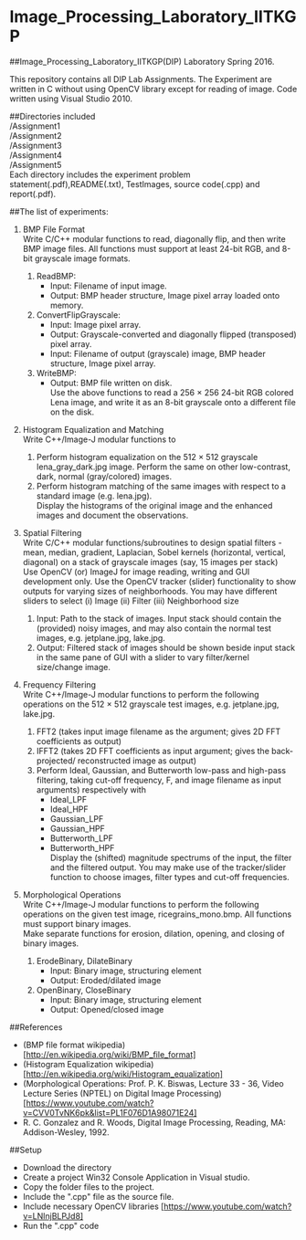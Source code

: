 # Image_Processing_Laboratory_IITKGP
##Image_Processing_Laboratory_IITKGP(DIP) Laboratory Spring 2016.

This repository contains all DIP Lab Assignments. The Experiment are written in C without using OpenCV library except for reading of image.
Code written using Visual Studio 2010.

##Directories included <br />
/Assignment1 <br />
/Assignment2 <br />
/Assignment3 <br />
/Assignment4 <br />
/Assignment5 <br />
Each directory includes the experiment problem statement(.pdf),README(.txt), TestImages, source code(.cpp) and report(.pdf).

##The list of experiments:
1. BMP File Format <br />
	Write C/C++ modular functions to read, diagonally flip, and then write BMP image files. All functions must support at least 24-bit RGB, and 8-bit grayscale image formats. <br />
	1. ReadBMP: <br />
	   	* Input: Filename of input image. <br />
		* Output: BMP header structure, Image pixel array loaded onto memory. <br />
	2. ConvertFlipGrayscale: <br />
		* Input: Image pixel array. <br />
		* Output: Grayscale-converted and diagonally flipped (transposed) pixel array. <br />
		* Input: Filename of output (grayscale) image, BMP header structure, Image pixel array.
	3. WriteBMP: <br />
		* Output: BMP file written on disk. <br />
	Use the above functions to read a 256 × 256 24-bit RGB colored Lena image, and write it as an 8-bit	grayscale onto a different file on the disk. <br />

2. Histogram Equalization and Matching <br />
	Write C++/Image-J modular functions to <br />
	1. Perform histogram equalization on the 512 × 512 grayscale lena_gray_dark.jpg image. Perform the same on other low-contrast, dark, normal (gray/colored) images. <br />
	2. Perform histogram matching of the same images with respect to a standard image (e.g. lena.jpg). <br />
	Display the histograms of the original image and the enhanced images and document the observations. <br />

3. Spatial Filtering <br />
	Write C/C++ modular functions/subroutines to design spatial filters - mean, median, gradient, Laplacian, Sobel kernels (horizontal, vertical, diagonal) on a stack of grayscale images (say, 15 images per stack) <br />
	Use OpenCV (or) ImageJ for image reading, writing and GUI development only. Use the OpenCV tracker (slider) functionality to show outputs for varying sizes of neighborhoods. You may have different sliders to select
	(i) Image (ii) Filter (iii) Neighborhood size <br />
	1. Input: Path to the stack of images. Input stack should contain the (provided) noisy images, and may also contain the normal test images, e.g. jetplane.jpg, lake.jpg. <br />
	2. Output: Filtered stack of images should be shown beside input stack in the same pane of GUI with a slider to vary filter/kernel size/change image. <br />

4. Frequency Filtering <br />
	Write C++/Image-J modular functions to perform the following operations on the 512 × 512 grayscale test images, e.g. jetplane.jpg, lake.jpg. <br />
	1. FFT2 (takes input image filename as the argument; gives 2D FFT coefficients as output) <br />
	2. IFFT2 (takes 2D FFT coefficients as input argument; gives the back-projected/ reconstructed
	    image as output) <br />
	3. Perform Ideal, Gaussian, and Butterworth low-pass and high-pass filtering, taking cut-off
	    frequency, F, and image filename as input arguments) respectively with <br />
		* Ideal_LPF <br />
		* Ideal_HPF <br />
		* Gaussian_LPF <br />
		* Gaussian_HPF <br />
		* Butterworth_LPF <br />
		* Butterworth_HPF <br />
	Display the (shifted) magnitude spectrums of the input, the filter and the filtered output. You may
	make use of the tracker/slider function to choose images, filter types and cut-off frequencies. <br />

5. Morphological Operations <br />
	Write C++/Image-J modular functions to perform the following operations on the given test image, ricegrains_mono.bmp. All functions must support binary images. <br />
	Make separate functions for erosion, dilation, opening, and closing of binary images. <br />
	1. ErodeBinary, DilateBinary <br />
		* Input: Binary image, structuring element <br />
		* Output: Eroded/dilated image <br />
	2. OpenBinary, CloseBinary <br />
		* Input: Binary image, structuring element <br />
		* Output: Opened/closed image <br />

##References
- (BMP file format wikipedia)[http://en.wikipedia.org/wiki/BMP_file_format] <br />
- (Histogram Equalization wikipedia)[http://en.wikipedia.org/wiki/Histogram_equalization] <br />
- (Morphological Operations: Prof. P. K. Biswas, Lecture 33 - 36, Video Lecture Series (NPTEL) on Digital Image Processing)[https://www.youtube.com/watch?v=CVV0TvNK6pk&list=PL1F076D1A98071E24]<br />
- R. C. Gonzalez and R. Woods, Digital Image Processing, Reading, MA: Addison-Wesley, 1992.

##Setup
- Download the directory <br />
- Create a project Win32 Console Application in Visual studio. <br />
- Copy the folder files to the project. <br />
- Include the ".cpp" file as the source file. <br />
- Include necessary OpenCV libraries [https://www.youtube.com/watch?v=LNlnjBLPJd8] <br />
- Run the ".cpp" code <br />
